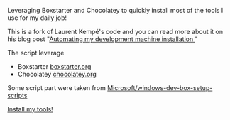 Leveraging Boxstarter and Chocolatey to quickly install most of the tools I use for my daily job!

This is a fork of Laurent Kempé's code and you can read more about it on his blog post "[Automating my development machine installation ](https://laurentkempe.com/2018/06/01/Automating-development-machine-installation/)"

The script leverage 
- Boxstarter [boxstarter.org](http://boxstarter.org)
- Chocolatey [chocolatey.org](http://chocolatey.org)

Some script part were taken from [Microsoft/windows-dev-box-setup-scripts](https://github.com/Microsoft/windows-dev-box-setup-scripts)

<a href='http://boxstarter.org/package/nr/url?https://raw.githubusercontent.com/edicphk/Cacao/master/PrepareMyCacao.ps1'>Install my tools!</a>
